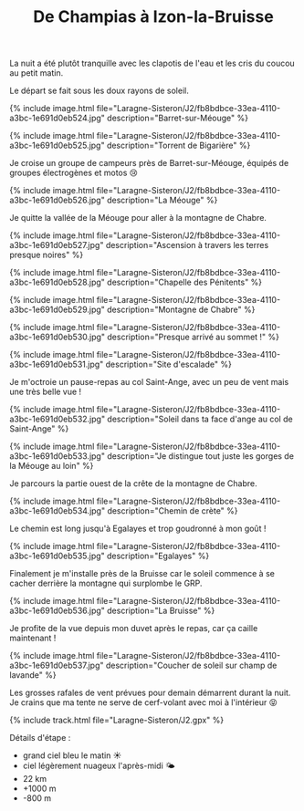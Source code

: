 ﻿---
title: "De Champias à Izon-la-Bruisse"
permalink: /Laragne-Sisteron/J2/
sidebar:
  nav: "laragne_sisteron"
enable_tracks: true
---

La nuit a été plutôt tranquille avec les clapotis de l'eau et les cris du coucou au petit matin.

Le départ se fait sous les doux rayons de soleil.

{% include image.html file="Laragne-Sisteron/J2/fb8bdbce-33ea-4110-a3bc-1e691d0eb524.jpg" description="Barret-sur-Méouge" %}

{% include image.html file="Laragne-Sisteron/J2/fb8bdbce-33ea-4110-a3bc-1e691d0eb525.jpg" description="Torrent de Bigarière" %}

Je croise un groupe de campeurs près de Barret-sur-Méouge, équipés de groupes électrogènes et motos :cry:

{% include image.html file="Laragne-Sisteron/J2/fb8bdbce-33ea-4110-a3bc-1e691d0eb526.jpg" description="La Méouge" %}

Je quitte la vallée de la Méouge pour aller à la montagne de Chabre.

{% include image.html file="Laragne-Sisteron/J2/fb8bdbce-33ea-4110-a3bc-1e691d0eb527.jpg" description="Ascension à travers les terres presque noires" %}

{% include image.html file="Laragne-Sisteron/J2/fb8bdbce-33ea-4110-a3bc-1e691d0eb528.jpg" description="Chapelle des Pénitents" %}

{% include image.html file="Laragne-Sisteron/J2/fb8bdbce-33ea-4110-a3bc-1e691d0eb529.jpg" description="Montagne de Chabre" %}

{% include image.html file="Laragne-Sisteron/J2/fb8bdbce-33ea-4110-a3bc-1e691d0eb530.jpg" description="Presque arrivé au sommet !" %}

{% include image.html file="Laragne-Sisteron/J2/fb8bdbce-33ea-4110-a3bc-1e691d0eb531.jpg" description="Site d'escalade" %}

Je m'octroie un pause-repas au col Saint-Ange, avec un peu de vent mais une très belle vue !

{% include image.html file="Laragne-Sisteron/J2/fb8bdbce-33ea-4110-a3bc-1e691d0eb532.jpg" description="Soleil dans ta face d'ange au col de Saint-Ange" %}

{% include image.html file="Laragne-Sisteron/J2/fb8bdbce-33ea-4110-a3bc-1e691d0eb533.jpg" description="Je distingue tout juste les gorges de la Méouge au loin" %}

Je parcours la partie ouest de la crête de la montagne de Chabre.

{% include image.html file="Laragne-Sisteron/J2/fb8bdbce-33ea-4110-a3bc-1e691d0eb534.jpg" description="Chemin de crète" %}

Le chemin est long jusqu'à Egalayes et trop goudronné à mon goût !

{% include image.html file="Laragne-Sisteron/J2/fb8bdbce-33ea-4110-a3bc-1e691d0eb535.jpg" description="Egalayes" %}

Finalement je m'installe près de la Bruisse car le soleil commence à se cacher derrière la montagne qui surplombe le GRP.

{% include image.html file="Laragne-Sisteron/J2/fb8bdbce-33ea-4110-a3bc-1e691d0eb536.jpg" description="La Bruisse" %}

Je profite de la vue depuis mon duvet après le repas, car ça caille maintenant !

{% include image.html file="Laragne-Sisteron/J2/fb8bdbce-33ea-4110-a3bc-1e691d0eb537.jpg" description="Coucher de soleil sur champ de lavande" %}

Les grosses rafales de vent prévues pour demain démarrent durant la nuit. Je crains que ma tente ne serve de cerf-volant avec moi à l'intérieur :stuck_out_tongue_closed_eyes:

{% include track.html file="Laragne-Sisteron/J2.gpx" %}

Détails d'étape :
* grand ciel bleu le matin :sunny:
* ciel légèrement nuageux l'après-midi :sun_behind_small_cloud:
* 22 km
* +1000 m
* -800 m
